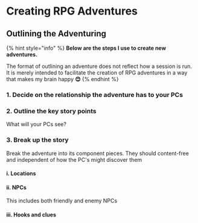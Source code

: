 # Creating RPG Adventures

## Outlining the Adventuring

{% hint style="info" %}
**Below are the steps I use to create new adventures.**

The format of outlining an adventure does not reflect how a session is run. It is merely intended to facilitate the creation of RPG adventures in a way that makes my brain happy **😊**
{% endhint %}

### 1. Decide on the relationship the adventure has to your PCs

### 2. Outline the key story points

What will your PCs see?

### 3. Break up the story

Break the adventure into its component pieces. They should content-free and independent of how the PC's might discover them

#### i. Locations

#### ii. NPCs

This includes both friendly and enemy NPCs

#### iii. Hooks and clues
